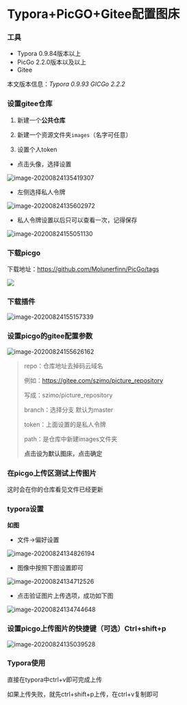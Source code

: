 # Typora+PicGO+Gitee配置图床

### 工具

- Typora 0.9.84版本以上
- PicGo 2.2.0版本以及以上
- Gitee

本文版本信息：*Typora 0.9.93* *GICGo 2.2.2*

### 设置gitee仓库

1. 新建一个**公共仓库**
2. 新建一个资源文件夹`images`（名字可任意）

3. 设置个人token



- 点击头像，选择设置

![image-20200824135419307](https://gitee.com/szimo/picture_repository/raw/master/images/20200824135419.png)



- 左侧选择私人令牌

![image-20200824135602972](https://gitee.com/szimo/picture_repository/raw/master/images/20200824135603.png)

- 私人令牌设置以后只可以查看一次，记得保存

![image-20200824155051130](https://gitee.com/szimo/picture_repository/raw/master/images/20200824155051.png)

### 下载picgo

下载地址：https://github.com/Molunerfinn/PicGo/tags

![](https://gitee.com/szimo/picture_repository/raw/master/images/20200825193710.png)

### 下载插件

![image-20200824155157339](https://gitee.com/szimo/picture_repository/raw/master/images/20200824155157.png)

### 设置picgo的gitee配置参数

![image-20200824155626162](https://gitee.com/szimo/picture_repository/raw/master/images/20200824155626.png)



> repo：仓库地址去掉码云域名
>
> 例如：https://gitee.com/szimo/picture_repository
>
> 写成：szimo/picture_repository
>
> branch：选择分支 默认为master
>
> token：上面设置的是私人令牌
>
> path：是仓库中新建images文件夹
>
> **点击设为默认图床，点击确定**



### 在picgo上传区测试上传图片

这时会在你的仓库看见文件已经更新

### typora设置

**如图**

- 文件->偏好设置

![image-20200824134826194](https://gitee.com/szimo/picture_repository/raw/master/images/20200824134826.png)

- 图像中按照下图设置即可



![image-20200824134712526](https://gitee.com/szimo/picture_repository/raw/master/images/20200824134712.png)

- 点击验证图片上传选项，成功如下图

![image-20200824134744648](https://gitee.com/szimo/picture_repository/raw/master/images/20200824134744.png)

### 设置picgo上传图片的快捷键（可选）Ctrl+shift+p


![image-20200824135039528](https://gitee.com/szimo/picture_repository/raw/master/images/20200824135039.png)



### Typora使用

直接在typora中ctrl+v即可完成上传

如果上传失败，就先ctrl+shift+p上传，在ctrl+v复制即可